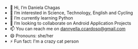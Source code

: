 - 👋 Hi, I’m Daniela Chagas
- 👀 I’m interested in Science, Technology, English and Cycling
- 🌱 I’m currently learning Python
- 💞️ I’m looking to collaborate on Android Application Projects
- 📫 You can reach me on dannyella.ccardoso@gmail.com
- 😄 Pronouns: she/her
- ⚡ Fun fact: I'm a crazy cat person

<!---
devchagas-dan/devchagas-dan is a ✨ special ✨ repository because its `README.md` (this file) appears on your GitHub profile.
You can click the Preview link to take a look at your changes.
--->
